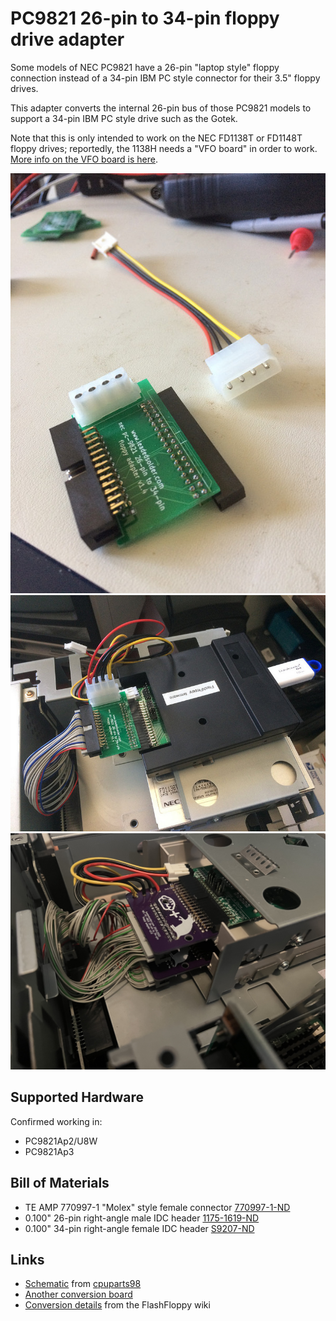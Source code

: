 # PC9821 26-pin to 34-pin floppy drive adapter
Some models of NEC PC9821 have a 26-pin "laptop style" floppy connection instead of a 34-pin IBM PC style connector for their 3.5" floppy drives.

This adapter converts the internal 26-pin bus of those PC9821 models to support a 34-pin IBM PC style drive such as the Gotek.

Note that this is only intended to work on the NEC FD1138T or FD1148T floppy drives; reportedly, the 1138H needs a "VFO board" in order to work. [More info on the VFO board is here](http://torlus.com/floppy/forum/viewtopic.php?start=15&t=458).

![Adapter soldered together](adapter.jpg)
![Adapter installed in a PC9821AP2](installed-adapter.jpg)
![Adapter installed in a PC9821Ap3](digmac-adapter.jpg)

## Supported Hardware
Confirmed working in:
 * PC9821Ap2/U8W
 * PC9821Ap3

## Bill of Materials
 * TE AMP 770997-1 "Molex" style female connector [770997-1-ND](https://www.digikey.ca/product-detail/en/te-connectivity-amp-connectors/770997-1/770997-1-ND/240923)
 * 0.100" 26-pin right-angle male IDC header [1175-1619-ND](https://www.digikey.ca/product-detail/en/cnc-tech/3020-26-0200-00/1175-1619-ND/3441749)
 * 0.100" 34-pin right-angle female IDC header [S9207-ND](https://www.digikey.ca/product-detail/en/sullins-connector-solutions/SFH11-PBPC-D17-RA-BK/S9207-ND/1990100)

## Links
 * [Schematic](3426CONV.pdf) from [cpuparts98](http://www.geocities.jp/cpuparts98/FDD/FDDCABLE/2634CONV.htm)
 * [Another conversion board](http://triss.blog93.fc2.com/blog-entry-92.html)
 * [Conversion details](https://github.com/keirf/FlashFloppy/wiki/Host-Platforms#nec-pc-98) from the FlashFloppy wiki

